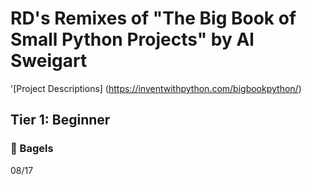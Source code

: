 # RD's Remixes of "The Big Book of Small Python Projects" by Al Sweigart
'[Project Descriptions] (https://inventwithpython.com/bigbookpython/)
## Tier 1: Beginner
### :bagel: Bagels
08/17